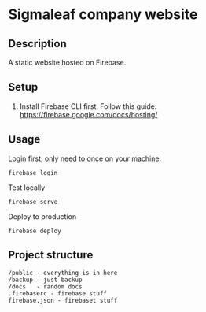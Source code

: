 # Sigmaleaf company website

## Description
A static website hosted on Firebase.

## Setup
1. Install Firebase CLI first. Follow this guide: https://firebase.google.com/docs/hosting/

## Usage
Login first, only need to once on your machine.
```
firebase login
```

Test locally
```
firebase serve
```

Deploy to production
```
firebase deploy
```

## Project structure
```
/public - everything is in here
/backup - just backup
/docs   - random docs
.firebaserc - firebase stuff
firebase.json - firebaset stuff
```
